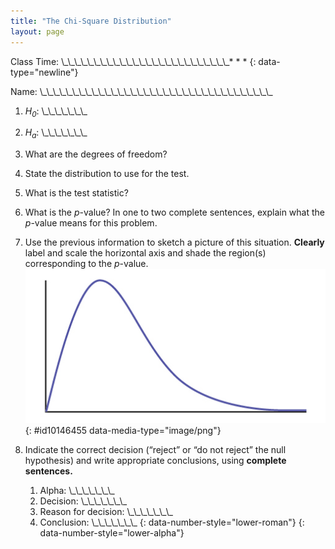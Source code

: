 ```yaml
---
title: "The Chi-Square Distribution"
layout: page
---
```



Class Time: \\\_\\\_\\\_\\\_\\\_\\\_\\\_\\\_\\\_\\\_\\\_\\\_\\\_\\\_\\\_\\\_\\\_\\\_\\\_\\\_\\\_\\\_\\\_\\\_\\\_\\\_* * *
{: data-type="newline"}

 Name: \\\_\\\_\\\_\\\_\\\_\\\_\\\_\\\_\\\_\\\_\\\_\\\_\\\_\\\_\\\_\\\_\\\_\\\_\\\_\\\_\\\_\\\_\\\_\\\_\\\_\\\_\\\_\\\_\\\_\\\_\\\_\\\_\\\_\\\_\\\_\\\_

1.  *H<sub>0</sub>*\: \\\_\\\_\\\_\\\_\\\_\\\_\\\_
2.  *H<sub>a</sub>*\: \\\_\\\_\\\_\\\_\\\_\\\_\\\_
3.  What are the degrees of freedom?
4.  State the distribution to use for the test.
5.  What is the test statistic?
6.  What is the *p*-value? In one to two complete sentences, explain what the *p*-value means for this problem.
7.  Use the previous information to sketch a picture of this situation. **Clearly** label and scale the horizontal axis and shade the region(s) corresponding to the *p*-value. ![](../resources/CNX_Stats_Appendix_ART_Figure_14.4.jpg){: #id10146455 data-media-type="image/png"}


8.  Indicate the correct decision (“reject” or “do not reject” the null hypothesis) and write appropriate conclusions, using <strong>complete sentences. </strong>
    1.  Alpha: \\\_\\\_\\\_\\\_\\\_\\\_\\\_
    2.  Decision: \\\_\\\_\\\_\\\_\\\_\\\_\\\_
    3.  Reason for decision: \\\_\\\_\\\_\\\_\\\_\\\_\\\_
    4.  Conclusion: \\\_\\\_\\\_\\\_\\\_\\\_\\\_
    {: data-number-style="lower-roman"}
{: data-number-style="lower-alpha"}

